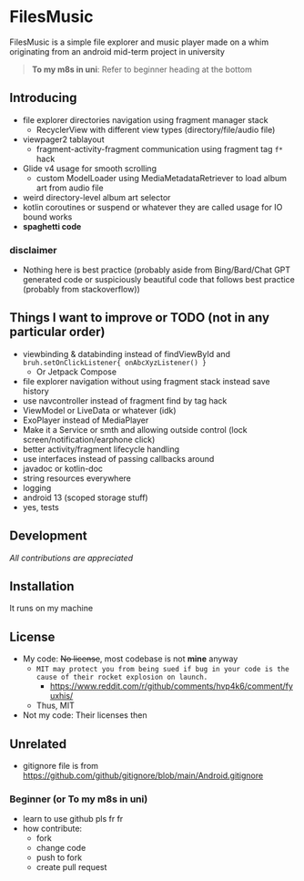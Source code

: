 # FilesMusic

FilesMusic is a simple file explorer and music player made on a whim originating from an android
mid-term project in university

> **To my m8s in uni**: Refer to beginner heading at the bottom

## Introducing

- file explorer directories navigation using fragment manager stack
    - RecyclerView with different view types (directory/file/audio file)
- viewpager2 tablayout
    - fragment-activity-fragment communication using fragment tag `f*` hack
- Glide v4 usage for smooth scrolling
    - custom ModelLoader using MediaMetadataRetriever to load album art from audio file
- weird directory-level album art selector
- kotlin coroutines or suspend or whatever they are called usage for IO bound works
- **spaghetti code**

### disclaimer

- Nothing here is best practice (probably aside from Bing/Bard/Chat GPT generated code or
  suspiciously beautiful code
  that follows best practice (probably from stackoverflow))

## Things I want to improve or TODO (not in any particular order)

- viewbinding & databinding instead of findViewById
  and `bruh.setOnClickListener{ onAbcXyzListener() }`
    - Or Jetpack Compose
- file explorer navigation without using fragment stack instead save history
- use navcontroller instead of fragment find by tag hack
- ViewModel or LiveData or whatever (idk)
- ExoPlayer instead of MediaPlayer
- Make it a Service or smth and allowing outside control (lock screen/notification/earphone click)
- better activity/fragment lifecycle handling
- use interfaces instead of passing callbacks around
- javadoc or kotlin-doc
- string resources everywhere
- logging
- android 13 (scoped storage stuff)
- yes, tests

## Development

_All contributions are appreciated_

## Installation

It runs on my machine

## License

- My code: ~~No license~~, most codebase is not **mine** anyway
    - `MIT may protect you from being sued if bug in your code is the cause of their rocket explosion on launch.`
        - https://www.reddit.com/r/github/comments/hvp4k6/comment/fyuxhis/
    - Thus, MIT
- Not my code: Their licenses then

## Unrelated

- gitignore file is from https://github.com/github/gitignore/blob/main/Android.gitignore

### Beginner (or To my m8s in uni)

- learn to use github pls fr fr
- how contribute:
    - fork
    - change code
    - push to fork
    - create pull request
